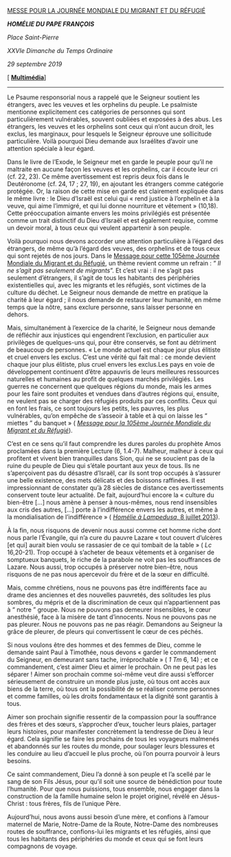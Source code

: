 [MESSE POUR LA JOURNÉE MONDIALE DU MIGRANT ET DU RÉFUGIÉ](http://www.vatican.va/news_services/liturgy/libretti/2019/20190929-libretto-giornata-migrante-e-rifugiato.pdf)

***HOMÉLIE DU PAPE FRANÇOIS***

*Place Saint-Pierre*

*XXVIe Dimanche du Temps Ordinaire*

*29 septembre 2019*

[ **[Multimédia](http://w2.vatican.va/content/francesco/fr/events/event.dir.html/content/vaticanevents/fr/2019/9/29/messa-giornata-migrante.html)**]

* * *

Le Psaume responsorial nous a rappelé que le Seigneur soutient les étrangers, avec les veuves et les orphelins du peuple. Le psalmiste mentionne explicitement ces catégories de personnes qui sont particulièrement vulnérables, souvent oubliées et exposées à des abus. Les étrangers, les veuves et les orphelins sont ceux qui n’ont aucun droit, les exclus, les marginaux, pour lesquels le Seigneur éprouve une sollicitude particulière. Voilà pourquoi Dieu demande aux Israélites d’avoir une attention spéciale à leur égard.

Dans le livre de l’Exode, le Seigneur met en garde le peuple pour qu’il ne maltraite en aucune façon les veuves et les orphelins, car il écoute leur cri (cf. 22, 23). Ce même avertissement est repris deux fois dans le Deutéronome (cf. 24, 17 ; 27, 19), en ajoutant les étrangers comme catégorie protégée. Or, la raison de cette mise en garde est clairement expliquée dans le même livre : le Dieu d’Israël est celui qui « rend justice à l’orphelin et à la veuve, qui aime l’immigré, et qui lui donne nourriture et vêtement » (10,18). Cette préoccupation aimante envers les moins privilégiés est présentée comme un trait distinctif du Dieu d’Israël et est également requise, comme un devoir moral, à tous ceux qui veulent appartenir à son peuple.

Voilà pourquoi nous devons accorder une attention particulière à l’égard des étrangers, de même qu’à l’égard des veuves, des orphelins et de tous ceux qui sont rejetés de nos jours. Dans le [Message pour cette 105ème Journée Mondiale du Migrant et du Réfugié](http://w2.vatican.va/content/francesco/fr/messages/migration/documents/papa-francesco_20190527_world-migrants-day-2019.html), un thème revient comme un refrain : “ *Il ne s’agit pas seulement de migrants*”. Et c’est vrai : il ne s’agit pas seulement d’étrangers, il s’agit de tous les habitants des périphéries existentielles qui, avec les migrants et les réfugiés, sont victimes de la culture du déchet. Le Seigneur nous demande de mettre en pratique la charité à leur égard ; il nous demande de restaurer leur humanité, en même temps que la nôtre, sans exclure personne, sans laisser personne en dehors.

Mais, simultanément à l’exercice de la charité, le Seigneur nous demande de réfléchir aux injustices qui engendrent l’exclusion, en particulier aux privilèges de quelques-uns qui, pour être conservés, se font au détriment de beaucoup de personnes. « Le monde actuel est chaque jour plus élitiste et cruel envers les exclus. C’est une vérité qui fait mal : ce monde devient chaque jour plus élitiste, plus cruel envers les exclus.Les pays en voie de développement continuent d’être appauvris de leurs meilleures ressources naturelles et humaines au profit de quelques marchés privilégiés. Les guerres ne concernent que quelques régions du monde, mais les armes pour les faire sont produites et vendues dans d’autres régions qui, ensuite, ne veulent pas se charger des réfugiés produits par ces conflits. Ceux qui en font les frais, ce sont toujours les petits, les pauvres, les plus vulnérables, qu’on empêche de s’asseoir à table et à qui on laisse les “ miettes ” du banquet » ( *[Message pour la 105ème Journée Mondiale du Migrant et du Réfugié](http://w2.vatican.va/content/francesco/fr/messages/migration/documents/papa-francesco_20190527_world-migrants-day-2019.html)*).

C’est en ce sens qu’il faut comprendre les dures paroles du prophète Amos proclamées dans la première Lecture (6, 1.4-7). Malheur, malheur à ceux qui profitent et vivent bien tranquilles dans Sion, qui ne se soucient pas de la ruine du peuple de Dieu qui s’étale pourtant aux yeux de tous. Ils ne s’aperçoivent pas du désastre d’Israël, car ils sont trop occupés à s’assurer une belle existence, des mets délicats et des boissons raffinées. Il est impressionnant de constater qu’à 28 siècles de distance ces avertissements conservent toute leur actualité. De fait, aujourd’hui encore la « culture du bien-être […] nous amène à penser à nous-mêmes, nous rend insensibles aux cris des autres, […] porte à l’indifférence envers les autres, et même à la mondialisation de l’indifférence » ( [*Homélie à Lampedusa*, 8 juillet 2013](http://w2.vatican.va/content/francesco/fr/homilies/2013/documents/papa-francesco_20130708_omelia-lampedusa.html)).

À la fin, nous risquons de devenir nous aussi comme cet homme riche dont nous parle l’Évangile, qui n’a cure du pauvre Lazare « tout couvert d’ulcères [et qui] aurait bien voulu se rassasier de ce qui tombait de la table » ( *Lc* 16,20-21). Trop occupé à s’acheter de beaux vêtements et à organiser de somptueux banquets, le riche de la parabole ne voit pas les souffrances de Lazare. Nous aussi, trop occupés à préserver notre bien-être, nous risquons de ne pas nous apercevoir du frère et de la sœur en difficulté.

Mais, comme chrétiens, nous ne pouvons pas être indifférents face au drame des anciennes et des nouvelles pauvretés, des solitudes les plus sombres, du mépris et de la discrimination de ceux qui n’appartiennent pas à “ notre ” groupe. Nous ne pouvons pas demeurer insensibles, le cœur anesthésié, face à la misère de tant d’innocents. Nous ne pouvons pas ne pas pleurer. Nous ne pouvons pas ne pas réagir. Demandons au Seigneur la grâce de pleurer, de pleurs qui convertissent le cœur de ces péchés.

Si nous voulons être des hommes et des femmes de Dieu, comme le demande saint Paul à Timothée, nous devons « garder le commandement du Seigneur, en demeurant sans tache, irréprochable » ( *1 Tm* 6, 14) ; et ce commandement, c’est aimer Dieu et aimer le prochain. On ne peut pas les séparer ! Aimer son prochain comme soi-même veut dire aussi s’efforcer sérieusement de construire un monde plus juste, où tous ont accès aux biens de la terre, où tous ont la possibilité de se réaliser comme personnes et comme familles, où les droits fondamentaux et la dignité sont garantis à tous.

Aimer son prochain signifie ressentir de la compassion pour la souffrance des frères et des sœurs, s’approcher d’eux, toucher leurs plaies, partager leurs histoires, pour manifester concrètement la tendresse de Dieu à leur égard. Cela signifie se faire les prochains de tous les voyageurs malmenés et abandonnés sur les routes du monde, pour soulager leurs blessures et les conduire au lieu d’accueil le plus proche, où l’on pourra pourvoir à leurs besoins.

Ce saint commandement, Dieu l’a donné à son peuple et l’a scellé par le sang de son Fils Jésus, pour qu’il soit une source de bénédiction pour toute l’humanité. Pour que nous puissions, tous ensemble, nous engager dans la construction de la famille humaine selon le projet originel, révélé en Jésus-Christ : tous frères, fils de l’unique Père.

Aujourd’hui, nous avons aussi besoin d’une mère, et confions à l’amour maternel de Marie, Notre-Dame de la Route, Notre-Dame des nombreuses routes de souffrance, confions-lui les migrants et les réfugiés, ainsi que tous les habitants des périphéries du monde et ceux qui se font leurs compagnons de voyage.